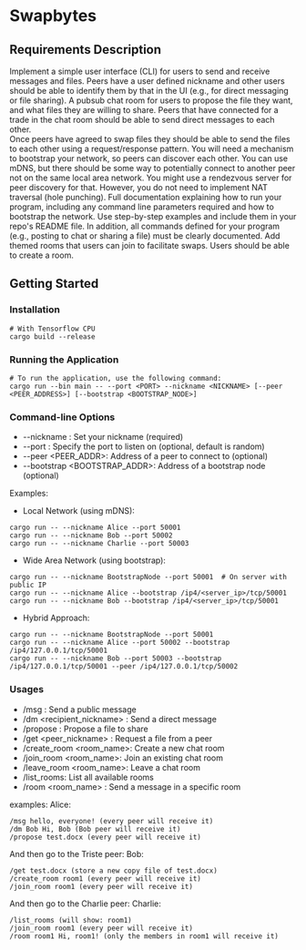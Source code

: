 # Swapbytes
## Requirements Description
Implement a simple user interface (CLI) for users to send and receive messages and files. 
Peers have a user defined nickname and other users should be able to identify them by that in the UI (e.g., for direct messaging or file sharing). 
A pubsub chat room for users to propose the file they want, and what files they are willing to share. 
Peers that have connected for a trade in the chat room should be able to send direct messages to each other.  
Once peers have agreed to swap files they should be able to send the files to each other using a request/response pattern. 
You will need a mechanism to bootstrap your network, so peers can discover each other. You can use mDNS, but there should be some way to potentially connect to another peer not on the same local area network. You might use a rendezvous server for peer discovery for that. However, you do not need to implement NAT traversal (hole punching). 
Full documentation explaining how to run your program, including any command line parameters required and how to bootstrap the network. Use step-by-step examples and include them in your repo's README file. In addition, all commands defined for your program (e.g., posting to chat or sharing a file) must be clearly documented.
Add themed rooms that users can join to facilitate swaps. Users should be able to create a room.

## Getting Started

### Installation
```
# With Tensorflow CPU
cargo build --release
```

### Running the Application
```
# To run the application, use the following command:
cargo run --bin main -- --port <PORT> --nickname <NICKNAME> [--peer <PEER_ADDRESS>] [--bootstrap <BOOTSTRAP_NODE>]

```
### Command-line Options
- --nickname <NICKNAME>: Set your nickname (required)
- --port <PORT>: Specify the port to listen on (optional, default is random)
- --peer <PEER_ADDR>: Address of a peer to connect to (optional)
- --bootstrap <BOOTSTRAP_ADDR>: Address of a bootstrap node (optional)

Examples:
- Local Network (using mDNS):
```
cargo run -- --nickname Alice --port 50001
cargo run -- --nickname Bob --port 50002
cargo run -- --nickname Charlie --port 50003
```
- Wide Area Network (using bootstrap):
```
cargo run -- --nickname BootstrapNode --port 50001  # On server with public IP
cargo run -- --nickname Alice --bootstrap /ip4/<server_ip>/tcp/50001
cargo run -- --nickname Bob --bootstrap /ip4/<server_ip>/tcp/50001
```
- Hybrid Approach:
```
cargo run -- --nickname BootstrapNode --port 50001
cargo run -- --nickname Alice --port 50002 --bootstrap /ip4/127.0.0.1/tcp/50001
cargo run -- --nickname Bob --port 50003 --bootstrap /ip4/127.0.0.1/tcp/50001 --peer /ip4/127.0.0.1/tcp/50002
```


### Usages
- /msg <message>: Send a public message
- /dm <recipient_nickname> <message>: Send a direct message
- /propose <filename>: Propose a file to share
- /get <peer_nickname> <filename>: Request a file from a peer
- /create_room <room_name>: Create a new chat room
- /join_room <room_name>: Join an existing chat room
- /leave_room <room_name>: Leave a chat room
- /list_rooms: List all available rooms
- /room <room_name> <message>: Send a message in a specific room

examples:
Alice:
```
/msg hello, everyone! (every peer will receive it)
/dm Bob Hi, Bob (Bob peer will receive it)
/propose test.docx (every peer will receive it)
```

And then go to the Triste peer:
Bob:
```
/get test.docx (store a new copy file of test.docx)
/create_room room1 (every peer will receive it)
/join_room room1 (every peer will receive it)
```

And then go to the Charlie peer:
Charlie:
```
/list_rooms (will show: room1)
/join_room room1 (every peer will receive it)
/room room1 Hi, room1! (only the members in room1 will receive it)
```
